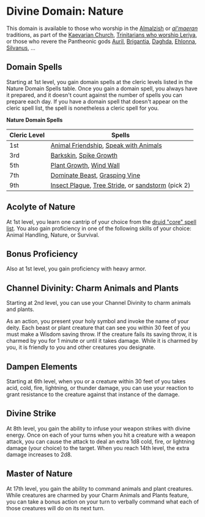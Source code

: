 # Divine Domain: Nature
This domain is available to those who worship in the [Almalzish](../../Religions/AlUma.md#almalzish-cleric) or [*al'maeran*](../../Religions/AlUma.md#almaeran-cleric) traditions, as part of the [Kaevarian Church](../../Religions/KaevarianChurch.md), [Trinitarians who worship Leriya](../../Religions/Trinitarian.md#leriya), or those who revere the Pantheonic gods [Auril](../../Religions/Pantheon/Auril.md), [Brigantia](../../Religions/Pantheon/Brigantia.md), [Daghda](../../Religions/Pantheon/Daghda.md), [Ehlonna](../../Religions/Pantheon/Ehlonna.md), [Silvanus](../../Religions/Pantheon/Silvanus.md), ...

## Domain Spells
Starting at 1st level, you gain domain spells at the cleric levels listed in the Nature Domain Spells table. Once you gain a domain spell, you always have it prepared, and it doesn't count against the number of spells you can prepare each day. If you have a domain spell that doesn't appear on the cleric spell list, the spell is nonetheless a cleric spell for you.

**Nature Domain Spells**

Cleric Level |	Spells
------------ | -----
1st	|[Animal Friendship](../../Magic/Spells/animal-friendship.md), [Speak with Animals](../../Magic/Spells/speak-with-animals.md)
3rd	|[Barkskin](../../Magic/Spells/barkskin.md), [Spike Growth](../../Magic/Spells/spike-growth.md)
5th	|[Plant Growth](../../Magic/Spells/plant-growth.md), [Wind Wall](../../Magic/Spells/wind-wall.md)
7th	|[Dominate Beast](../../Magic/Spells/dominate-beast.md), [Grasping Vine](../../Magic/Spells/grasping-vine.md)
9th	|[Insect Plague](../../Magic/Spells/insect-plague.md), [Tree Stride](../../Magic/Spells/tree-stride.md), or [sandstorm](../../Magic/Spells/sandstorm.md) (pick 2)

## Acolyte of Nature
At 1st level, you learn one cantrip of your choice from the [druid "core" spell list](../Druid/index.md#core-druid-spells). You also gain proficiency in one of the following skills of your choice: Animal Handling, Nature, or Survival.

## Bonus Proficiency
Also at 1st level, you gain proficiency with heavy armor.

## Channel Divinity: Charm Animals and Plants
Starting at 2nd level, you can use your Channel Divinity to charm animals and plants.

As an action, you present your holy symbol and invoke the name of your deity. Each beast or plant creature that can see you within 30 feet of you must make a Wisdom saving throw. If the creature fails its saving throw, it is charmed by you for 1 minute or until it takes damage. While it is charmed by you, it is friendly to you and other creatures you designate.

## Dampen Elements
Starting at 6th level, when you or a creature within 30 feet of you takes acid, cold, fire, lightning, or thunder damage, you can use your reaction to grant resistance to the creature against that instance of the damage.

## Divine Strike
At 8th level, you gain the ability to infuse your weapon strikes with divine energy. Once on each of your turns when you hit a creature with a weapon attack, you can cause the attack to deal an extra 1d8 cold, fire, or lightning damage (your choice) to the target. When you reach 14th level, the extra damage increases to 2d8.

## Master of Nature
At 17th level, you gain the ability to command animals and plant creatures. While creatures are charmed by your Charm Animals and Plants feature, you can take a bonus action on your turn to verbally command what each of those creatures will do on its next turn.
